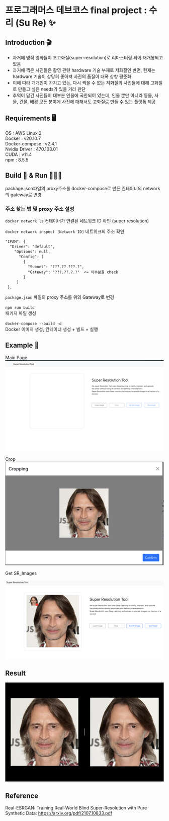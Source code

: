 # 프로그래머스 데브코스 final project : 수리 (Su Re) ✨


## Introduction 🎬
- 과거에 명작 영화들이 초고화질(super-resolution)로 리마스터링 되어 재개봉되고 있음
- 과거에 찍은 사진들은 촬영 관련 hardware 기술 부재로 저화질인 반면, 현재는 hardware 기술이 상당히 좋아져 사진의 품질이 대폭 상향 평준화
- 이에 따라 개개인이 가지고 있는, 다시 찍을 수 없는 저화질의 사진들에 대해 고화질로 만들고 싶은 needs가 있을 거라 판단
- 추억이 담긴 사진들이 대부분 인물에 국한되어 있는데, 인물 뿐만 아니라 
동물, 사물, 건물, 배경 모든 분야에 사진에 대해서도 고화질로 만들 수 있는 플랫폼 제공

## Requirements 🖥
OS : AWS Linux 2  
Docker : v20.10.7  
Docker-compose : v2.4.1  
Nvidia Driver : 470.103.01      
CUDA : v11.4  
npm : 8.5.5  


## Build 🏢 & Run 🏃🏻‍♀️ 
package.json파일의 proxy주소를 docker-compose로 만든 컨테이너의 network 의 gateway로 변경  
### 주소 찾는 법 및 proxy 주소 설정  


`docker network ls` 컨테이너가 연결된 네트워크 ID 확인 (super resolution)  


`docker network inspect [Network ID]` 네트위크의 주소 확인  
```
"IPAM": {  
  "Driver": "default",  
    "Options": null,  
      "Config": [  
        {  
          "Subnet": "???.??.???.?",  
          "Gateway": "???.??.?.?"  <= 이부분을 check
        }  
     ]  
 },  
 ```
 
 `package.json` 파일의 proxy 주소를 위의 Gateway로 변경
 

`npm run build`  
패키지 파일 생성


`docker-compose --build -d`  
Docker 이미지 생성, 컨테이너 생성 + 빌드 + 실행  




## Example 🚩
Main Page
![Example](./Images/example.png)

Crop
![Crop](./Images/Crop.png)

Get SR_Images

![Load](./Images/Load.png)


## Result
![Compare](./Images/compare.png)


## Reference
Real-ESRGAN: Training Real-World Blind Super-Resolution with Pure Synthetic Data: https://arxiv.org/pdf/2107.10833.pdf



